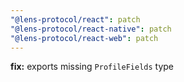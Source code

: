 ```yaml
---
"@lens-protocol/react": patch
"@lens-protocol/react-native": patch
"@lens-protocol/react-web": patch
---
```


**fix:** exports missing `ProfileFields` type
